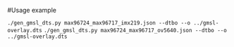 #Usage example

`./gen_gmsl_dts.py max96724_max96717_imx219.json --dtbo --o ../gmsl-overlay.dts`
`./gen_gmsl_dts.py max96724_max96717_ov5640.json --dtbo --o ../gmsl-overlay.dts`
